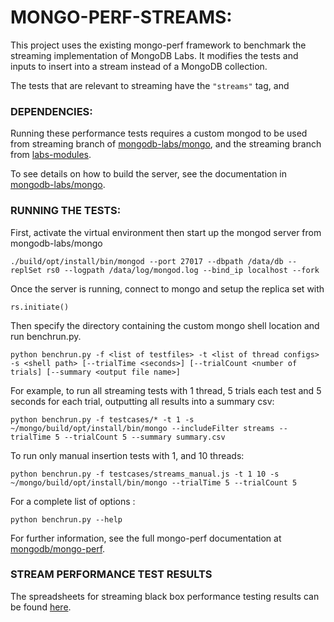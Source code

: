 # MONGO-PERF-STREAMS:

This project uses the existing mongo-perf framework to benchmark the streaming implementation of MongoDB Labs. It modifies the tests and inputs to insert into a stream instead of a MongoDB collection.

The tests that are relevant to streaming have the `"streams"` tag, and 

### DEPENDENCIES:
Running these performance tests requires a custom mongod to be used from streaming branch of [mongodb-labs/mongo](https://github.com/mongodb-labs/mongo/tree/streaming), and the streaming branch from [labs-modules](https://github.com/mongodb-labs/labs-modules/tree/streaming).

To see details on how to build the server, see the documentation in [mongodb-labs/mongo](https://github.com/mongodb-labs/mongo/tree/streaming).

### RUNNING THE TESTS:

First, activate the virtual environment then start up the mongod server from mongodb-labs/mongo

`./build/opt/install/bin/mongod --port 27017 --dbpath /data/db --replSet rs0 --logpath /data/log/mongod.log --bind_ip localhost --fork`

Once the server is running, connect to mongo and setup the replica set with

`rs.initiate()`

Then specify the directory containing the custom mongo shell location and run benchrun.py.

`python benchrun.py -f <list of testfiles> -t <list of thread configs> -s <shell path> [--trialTime <seconds>] [--trialCount <number of trials] [--summary <output file name>]`

For example, to run all streaming tests with 1 thread, 5 trials each test and 5 seconds for each trial, outputting all results into a summary csv:

`python benchrun.py -f testcases/* -t 1 -s ~/mongo/build/opt/install/bin/mongo --includeFilter streams --trialTime 5 --trialCount 5 --summary summary.csv`

To run only manual insertion tests with 1, and 10 threads:

`python benchrun.py -f testcases/streams_manual.js -t 1 10 -s ~/mongo/build/opt/install/bin/mongo --trialTime 5 --trialCount 5`

For a complete list of options :  

`python benchrun.py --help`

For further information, see the full mongo-perf documentation at [mongodb/mongo-perf](https://github.com/mongodb/mongo-perf).

### STREAM PERFORMANCE TEST RESULTS
The spreadsheets for streaming black box performance testing results can be found [here](https://docs.google.com/spreadsheets/d/1QK316bEjNYQj0j7uG4SNJIo_yCeBw6T5/edit#gid=335643679).
